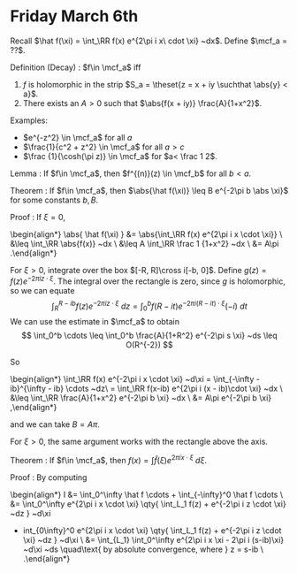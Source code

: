 # Friday March 6th

Recall $\hat f(\xi) =  \int_\RR f(x) e^{2\pi i x\ cdot \xi} ~dx$.
Define $\mcf_a = ??$.

Definition (Decay)
:  $f\in \mcf_a$ iff
  1. $f$ is holomorphic in the strip $S_a = \theset{z = x + iy \suchthat \abs{y} < a}$.
  2. There exists an $A>0$ such that $\abs{f(x + iy)} \frac{A}{1+x^2}$.

Examples:

- $e^{-z^2} \in \mcf_a$ for all $a$
- $\frac{1}{c^2 + z^2} \in \mcf_a$ for all $a > c$
- $\frac {1}{\cosh(\pi z)} \in \mcf_a$ for $a< \frac 1 2$.

Lemma
: If $f\in \mcf_a$, then $f^{(n)}(z) \in \mcf_b$ for all $b < a$.

Theorem
: If $f\in \mcf_a$, then $\abs{\hat f(\xi)} \leq B e^{-2\pi b \abs \xi}$ for some constants $b, B$.

Proof
: If $\xi = 0$,
  
  \begin{align*}
  \abs{ \hat f(\xi) }
  &= \abs{\int_\RR f(x) e^{2\pi i x \cdot \xi}} \\
  &\leq \int_\RR \abs{f(x)} ~dx \\
  &\leq A \int_\RR \frac 1 {1+x^2} ~dx \\
  &= A\pi
  .\end{align*}

  For $\xi > 0$, integrate over the box $[-R, R]\cross i[-b, 0]$.
  Define $g(z) = f(z) e^{-2\pi i z \cdot \xi}$.
  The integral over the rectangle is zero, since $g$ is holomorphic, so we can equate
  $$
  \int_R^{R-ib} f(z) e^{-2\pi i z \cdot \xi} ~dz = \int_0^b f(R - it) e^{-2\pi i (R-it)\cdot \xi} (-i)~dt
  $$
  We can use the estimate in $\mcf_a$ to obtain
  $$
  \int_0^b \cdots \leq \int_0^b \frac{A}{1+R^2} e^{-2\pi s \xi} ~ds \leq O(R^{-2})
  $$

  So
  
  \begin{align*}
  \int_\RR f(x) e^{-2\pi i x \cdot \xi} ~d\xi = \int_{-\infty - ib}^{\infty - ib} \cdots ~dz\\
  = \int_\RR f(x-ib) e^{2\pi i (x - ib)\cdot \xi} ~dx \\ 
  &\leq \int_\RR \frac{A}{1+x^2} e^{-2\pi b \xi} ~dx \\
  &= A\pi e^{-2\pi b \xi}
  ,\end{align*}

  and we can take $B = A\pi$.

  For $\xi > 0$, the same argument works with the rectangle above the axis.

Theorem
: If $f\in \mcf_a$, then $f(x) = \int \hat f(\xi) e^{2\pi i x\cdot \xi} ~d\xi$.

Proof
: By computing
  
  \begin{align*}
  I 
  &= \int_0^\infty \hat f \cdots + \int_{-\infty}^0 \hat f \cdots \\
  &= \int_0^\infty e^{2\pi i x \cdot \xi} \qty{ \int_L_1 f(z) + e^{-2\pi i z \cdot \xi} ~dz } ~d\xi
  + int_{0\infty}^0 e^{2\pi i x \cdot \xi} \qty{ \int_L_1 f(z) + e^{-2\pi i z \cdot \xi} ~dz } ~d\xi \\
  &= \int_{L_1} \int_0^\infty e^{2\pi i x \xi - 2\pi i (s-ib)\xi} ~d\xi ~ds \quad\text{ by absolute convergence, where } z = s-ib \\
  .\end{align*}


